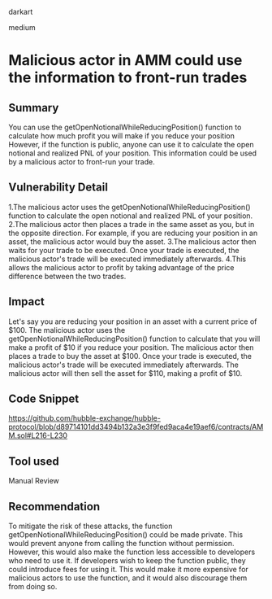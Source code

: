 darkart

medium

# Malicious actor in AMM could use the information to front-run trades

## Summary
 You can use the getOpenNotionalWhileReducingPosition() function to calculate how much profit you will make if you reduce your position
 However, if the function is public, anyone can use it to calculate the open notional and realized PNL of your position. This information could be used by a malicious actor to front-run your trade.
## Vulnerability Detail
1.The malicious actor uses the getOpenNotionalWhileReducingPosition() function to calculate the open notional and realized PNL of your position.
2.The malicious actor then places a trade in the same asset as you, but in the opposite direction. For example, if you are reducing your position in an asset, the malicious actor would buy the asset.
3.The malicious actor then waits for your trade to be executed. Once your trade is executed, the malicious actor's trade will be executed immediately afterwards.
4.This allows the malicious actor to profit by taking advantage of the price difference between the two trades.
## Impact
Let's say you are reducing your position in an asset with a current price of $100. The malicious actor uses the getOpenNotionalWhileReducingPosition() function to calculate that you will make a profit of $10 if you reduce your position. The malicious actor then places a trade to buy the asset at $100. Once your trade is executed, the malicious actor's trade will be executed immediately afterwards. The malicious actor will then sell the asset for $110, making a profit of $10.
## Code Snippet
https://github.com/hubble-exchange/hubble-protocol/blob/d89714101dd3494b132a3e3f9fed9aca4e19aef6/contracts/AMM.sol#L216-L230
## Tool used

Manual Review

## Recommendation
To mitigate the risk of these attacks, the function getOpenNotionalWhileReducingPosition()
 could be made private. This would prevent anyone from calling the function without permission. However, this would also make the function less accessible to developers who need to use it.
If developers wish to keep the function public, they could introduce fees for using it. This would make it more expensive for malicious actors to use the function, and it would also discourage them from doing so.
